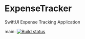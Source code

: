 # ExpenseTracker
SwiftUI Expense Tracking Application

main: [![Build status](https://build.appcenter.ms/v0.1/apps/c2e61818-2238-46ba-be30-0d11598577d8/branches/main/badge)](https://appcenter.ms)
